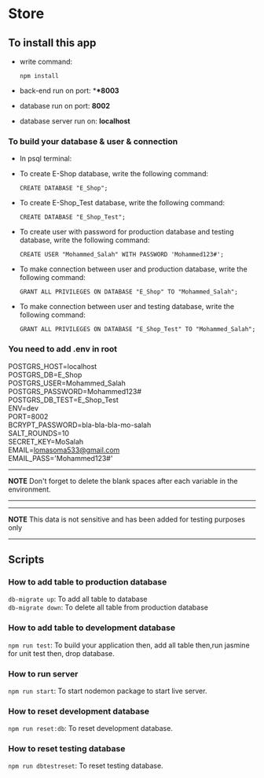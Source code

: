 # Store

## To install this app

- write command:

      npm install

- back-end run on port: \***\*8003**
- database run on port: **8002**
- database server run on: **localhost**

### To build your database & user & connection

- In psql terminal:

* To create E-Shop database, write the following command:

      CREATE DATABASE "E_Shop";

* To create E-Shop_Test database, write the following command:

      CREATE DATABASE "E_Shop_Test";

* To create user with password for production database and testing database, write the following command:

      CREATE USER "Mohammed_Salah" WITH PASSWORD 'Mohammed123#';

* To make connection between user and production database, write the following command:

      GRANT ALL PRIVILEGES ON DATABASE "E_Shop" TO "Mohammed_Salah";

* To make connection between user and testing database, write the following command:

      GRANT ALL PRIVILEGES ON DATABASE "E_Shop_Test" TO "Mohammed_Salah";

### You need to add .env in root

POSTGRS_HOST=localhost  
POSTGRS_DB=E_Shop  
POSTGRS_USER=Mohammed_Salah  
POSTGRS_PASSWORD=Mohammed123#  
POSTGRS_DB_TEST=E_Shop_Test  
ENV=dev  
PORT=8002  
BCRYPT_PASSWORD=bla-bla-bla-mo-salah  
SALT_ROUNDS=10  
SECRET_KEY=MoSalah  
EMAIL=lomasoma533@gmail.com  
EMAIL_PASS='Mohammed123#'

---

**NOTE**
Don't forget to delete the blank spaces after each variable in the environment.

---

---

**NOTE**
This data is not sensitive and has been added for testing purposes only

---

## Scripts

### How to add table to production database

`db-migrate up`: To add all table to database  
`db-migrate down`: To delete all table from production database

### How to add table to development database

`npm run test`: To build your application then, add all table then,run jasmine for unit test then, drop database.

### How to run server

`npm run start`: To start nodemon package to start live server.

### How to reset development database

`npm run reset:db`: To reset development database.

### How to reset testing database

`npm run dbtestreset`: To reset testing database.
